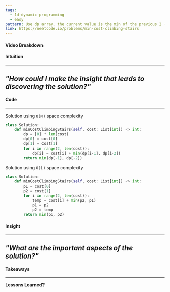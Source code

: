 ```yaml
---
tags:
  - 1d-dynamic-programming
  - easy
pattern: Use dp array, the current value is the min of the previous 2 + the current cost, return the min of the last two values
link: https://neetcode.io/problems/min-cost-climbing-stairs
---
```

#### Video Breakdown


#### Intuition
---
_"How could I make the insight that leads to discovering the solution?"_
- 

#### Code
---

Solution using `O(N)` space complexity
```python
class Solution:
    def minCostClimbingStairs(self, cost: List[int]) -> int:
        dp = [0] * len(cost)
        dp[0] = cost[0]
        dp[1] = cost[1]
        for i in range(2, len(cost)):
            dp[i] = cost[i] + min(dp[i-1], dp[i-2])
        return min(dp[-1], dp[-2])
```

Solution using `O(1)` space complexity
```python
class Solution:
    def minCostClimbingStairs(self, cost: List[int]) -> int:
        p1 = cost[0]
        p2 = cost[1]
        for i in range(2, len(cost)):
            temp = cost[i] + min(p2, p1)
            p1 = p2
            p2 = temp
        return min(p1, p2)
```

#### Insight  
---
_"What are the important aspects of the solution?"_
- 

#### Takeaways
---
**Lessons Learned?**